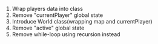 <ol>
<li>Wrap players data into class</li>
<li>Remove "currentPlayer" global state</li>
<li>Introduce World class(wrapping map and currentPlayer)</li>
<li>Remove "active" global state</li>
<li>Remove while-loop using recursion instead</li>
</ol>